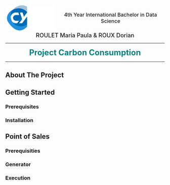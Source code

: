 <div align="center" style = "display: flex; align-items: center;
  justify-content: center">
  <img src="_Other/Images/CY TECH Logo.png" alt="Logo" height="80" style = "margin: 5px">
  
  <span align="center" style = "font-weight: 500; font-size: 16px;">4th Year International Bachelor in Data Science</span>  
</div>
<div align="center" >
  <span align="center" style = "font-weight: 500; font-size: 18px;">ROULET Maria Paula & ROUX Dorian</span>  
</div>

---

<div align="center" style = "font-weight: bold; font-size: 25px; color: teal"> Project Carbon Consumption </div>

---


<div>

## About The Project

## Getting Started

### Prerequisites

### Installation


## Point of Sales 

### Prerequisities

### Generator 

### Execution
